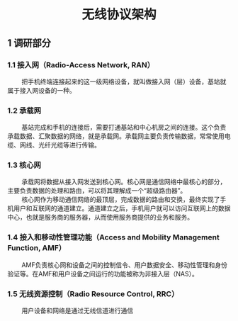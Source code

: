 # <center>无线协议架构</center>
## 1 调研部分
### 1.1 接入网（Radio-Access Network, RAN）
&emsp;&emsp; 把手机终端连接起来的这一级网络设备，就叫做接入网（层）设备，基站就属于接入网设备的一种。
### 1.2 承载网
&emsp;&emsp; 基站完成和手机的连接后，需要打通基站和中心机房之间的连接。这个负责承载数据、汇聚数据的网络，就是承载网。承载网主要负责传输数据，常常使用电缆、网线、光纤光缆等进行传输。
### 1.3 核心网
&emsp;&emsp; 承载网将数据从接入网发送到核心网。核心网是通信网络中最核心的部分，主要负责数据的处理和路由，可以将其理解成一个“超级路由器”。</br>
&emsp;&emsp; 核心网作为移动通信网络的最顶层，完成数据的路由和交换，最终实现了手机用户和互联网的通道建立。通道建立之后，手机用户就可以访问互联网上的数据中心，也就是服务商的服务器，从而使用服务商提供的业务和服务。
### 1.4 接入和移动性管理功能（Access and Mobility Management Function, AMF）
&emsp;&emsp; AMF负责核心网和设备之间的控制信令、用户数据安全、移动性管理和身份验证等。在AMF和用户设备之间运行的功能被称为非接入层（NAS）。
### 1.5 无线资源控制（Radio Resource Control, RRC）
&emsp;&emsp; 用户设备和网络是通过无线信道进行通信